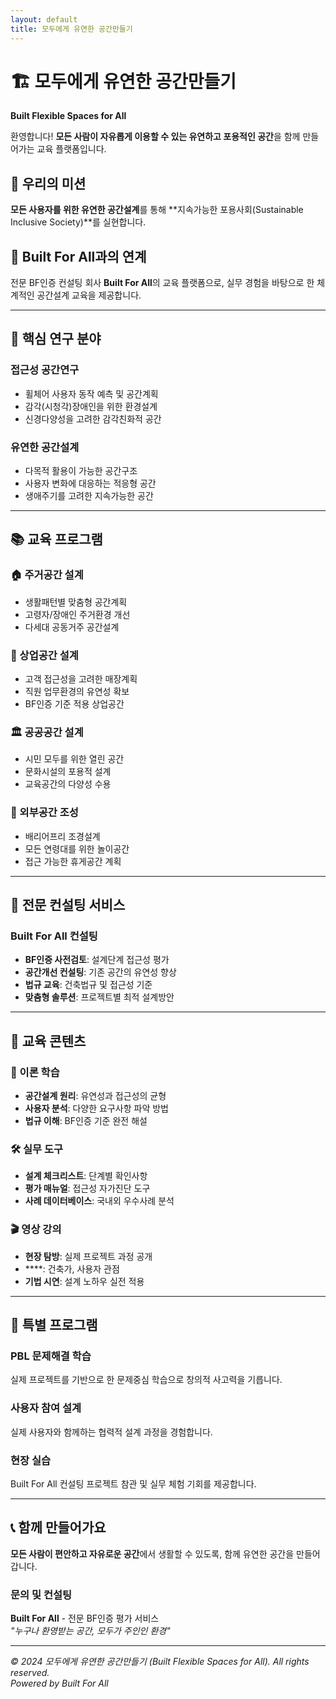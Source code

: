 ```yaml
---
layout: default
title: 모두에게 유연한 공간만들기
---
```


# 🏗️ 모두에게 유연한 공간만들기
**Built Flexible Spaces for All**

환영합니다! **모든 사람이 자유롭게 이용할 수 있는 유연하고 포용적인 공간**을 함께 만들어가는 교육 플랫폼입니다.

## 🎯 우리의 미션
**모든 사용자를 위한 유연한 공간설계**를 통해 **지속가능한 포용사회(Sustainable Inclusive Society)**를 실현합니다.

## 🏢 Built For All과의 연계
전문 BF인증 컨설팅 회사 **Built For All**의 교육 플랫폼으로, 실무 경험을 바탕으로 한 체계적인 공간설계 교육을 제공합니다.

---

## 🔬 핵심 연구 분야

### **접근성 공간연구**
- 휠체어 사용자 동작 예측 및 공간계획
- 감각(시청각)장애인을 위한 환경설계
- 신경다양성을 고려한 감각친화적 공간

### **유연한 공간설계**
- 다목적 활용이 가능한 공간구조
- 사용자 변화에 대응하는 적응형 공간
- 생애주기를 고려한 지속가능한 공간

---

## 📚 교육 프로그램

### **🏠 주거공간 설계**
- 생활패턴별 맞춤형 공간계획
- 고령자/장애인 주거환경 개선
- 다세대 공동거주 공간설계

### **🏢 상업공간 설계**
- 고객 접근성을 고려한 매장계획
- 직원 업무환경의 유연성 확보
- BF인증 기준 적용 상업공간

### **🏛️ 공공공간 설계**
- 시민 모두를 위한 열린 공간
- 문화시설의 포용적 설계
- 교육공간의 다양성 수용

### **🌳 외부공간 조성**
- 배리어프리 조경설계
- 모든 연령대를 위한 놀이공간
- 접근 가능한 휴게공간 계획

---

## 💼 전문 컨설팅 서비스

### **Built For All 컨설팅**
- **BF인증 사전검토**: 설계단계 접근성 평가
- **공간개선 컨설팅**: 기존 공간의 유연성 향상
- **법규 교육**: 건축법규 및 접근성 기준
- **맞춤형 솔루션**: 프로젝트별 최적 설계방안

---

## 🎥 교육 콘텐츠

### **📖 이론 학습**
- **공간설계 원리**: 유연성과 접근성의 균형
- **사용자 분석**: 다양한 요구사항 파악 방법
- **법규 이해**: BF인증 기준 완전 해설

### **🛠️ 실무 도구**
- **설계 체크리스트**: 단계별 확인사항
- **평가 매뉴얼**: 접근성 자가진단 도구
- **사례 데이터베이스**: 국내외 우수사례 분석

### **🎬 영상 강의**
- **현장 탐방**: 실제 프로젝트 과정 공개
- ****: 건축가, 사용자 관점
- **기법 시연**: 설계 노하우 실전 적용

---

## 🌟 특별 프로그램

### **PBL 문제해결 학습**
실제 프로젝트를 기반으로 한 문제중심 학습으로 창의적 사고력을 기릅니다.

### **사용자 참여 설계**
실제 사용자와 함께하는 협력적 설계 과정을 경험합니다.

### **현장 실습**
Built For All 컨설팅 프로젝트 참관 및 실무 체험 기회를 제공합니다.

---

## 📞 함께 만들어가요

**모든 사람이 편안하고 자유로운 공간**에서 생활할 수 있도록, 함께 유연한 공간을 만들어갑니다.

### 문의 및 컨설팅
**Built For All** - 전문 BF인증 평가 서비스  
*"누구나 환영받는 공간, 모두가 주인인 환경"*

---

*© 2024 모두에게 유연한 공간만들기 (Built Flexible Spaces for All). All rights reserved.*  
*Powered by Built For All*
